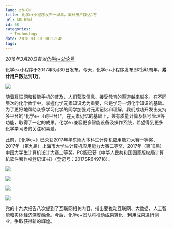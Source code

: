```yaml
---
lang: zh-CN
title: 化学e+小程序发布一周年，累计用户数达1万
url: 68.html
id: 68
categories:
  - Technology
date: 2018-03-20 00:22:48
tags:
---
```


_2018年3月20日首发[化学e+公众号](https://mp.weixin.qq.com/s?__biz=MzIwOTYyMjIyOA%3D%3D&mid=2247483681&idx=1&sn=79b5e03048bdd39c85e29615656390f9&scene=45#wechat_redirect)_

化学e+小程序于2017年3月30日发布。今天，化学e+小程序发布即将满1周年，**累计用户数**达到**1万**。

![](https://drive.google.com/uc?id=1MWo_e1frmeK9EJ1VqADYoWnVYsO4dIW4)

随着互联网和智能手机的普及，人们获取信息、接受教育的渠道越来越多。在不同层次的化学教学中，掌握化学元素知识尤为重要，它是学习一切化学知识的基础。为了更好地帮助众多学习化学的同学加强对元素记忆和理解，我们成功开发出支持多平台的“化学e+（跨平台）”，在元素记忆的基础上，兼有质量计算及帐号管理等功能，取得了一定的成果。化学e+兼容更多智能设备及操作系统，希望得到更多化学学习者的关注和喜爱。

此前，《化学e+》已荣获2017年华东师大本科生计算机应用能力大赛一等奖、2017年（第九届）上海市大学生计算机应用能力大赛二等奖、2017年（第10届）中国大学生计算机设计大赛二等奖。PC版已获《中华人民共和国国家版权局计算机软件著作权登记证书》（登记号：2017SR649718）。

![](https://drive.google.com/uc?id=1VEodoF-g1WR8d-PoiB53DCUNpXG-T03K)

![](https://drive.google.com/uc?id=1sBJzkFuEdXPZsxtvZAm2uivnncpvYfhD)

![](https://drive.google.com/uc?id=1ifjMmvbyzXBKmhsbWnKDAYITDSMh4ZWw)

![](https://drive.google.com/uc?id=1q-FV7ZLtdmCOcHhZLArXc4cgAyevmjn2)

党的十九大报告八次提到了互联网相关内容，指出要推动互联网、大数据、人工智能和实体经济深度融合。今后，化学e+团队将推动成果转化，利用成果进行创业，争取获得新的辉煌。
